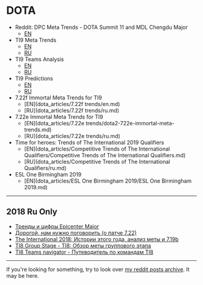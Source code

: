 # DOTA

* Reddit: DPC Meta Trends - DOTA Summit 11 and MDL Chengdu Major
  - [EN](dota_articles/dpc3/dpc3_phase1.md)
* TI9 Meta Trends
  - [EN](dota_articles/ti9-recap/en.md)
  - [RU](dota_articles/ti9-recap/ru.md)
* TI9 Teams Analysis
  - [EN](dota_articles/pre-ti9-teams-analysis/en.md)
  - [RU](dota_articles/pre-ti9-teams-analysis/ru.md)
* TI9 Predictions
  - [EN](dota_articles/ti9-predictions/en.md)
  - [RU](dota_articles/ti9-predictions/ru.md)
* 7.22f Immortal Meta Trends for TI9
  - [EN](dota_articles/7.22f trends/en.md)
  - [RU](dota_articles/7.22f trends/ru.md)
* 7.22e Immortal Meta Trends for TI9
  - [EN](dota_articles/7.22e trends/dota2-722e-immortal-meta-trends.md)
  - [RU](dota_articles/7.22e trends/ru.md)
* Time for heroes: Trends of The International 2019 Qualifiers 
  - [EN](dota_articles/Competitive Trends of The International Qualifiers/Competitive Trends of The International Qualifiers.md)
  - [RU](dota_articles/Competitive Trends of The International Qualifiers/ru.md)
* ESL One Birmingham 2019 
  - [EN](dota_articles/ESL One Birmingham 2019/ESL One Birmingham 2019.md)

---

## 2018 Ru Only

* [Тренды и цифры Epicenter Major](dota_articles/epicenter-trends/ru.md)
* [Дорогой, нам нужно поговорить (о патче 7.22)](dota_articles/lets-talk-about-722/ru.md)
* [The International 2018: Истории этого года, анализ меты и 7.19b](dota_articles/ti8-aftermath/ru.md)
* [TI8 Group Stage - TI8: Обзор меты группового этапа](dota_articles/ti8-group-stage/ru.md)
* [TI8 Teams navigator - Путеводитель по командам TI8](dota_articles/pre-ti8/ru.md)

---

If you're looking for something, try to look over [my reddit posts archive](reddit_posts/LIST.md). It may be here.
